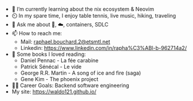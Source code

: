 - 🌱 I’m currently learning about the nix ecosystem & Neovim
- ⏲️ In my spare time, I enjoy table tennis, live music, hiking, traveling
- 💬 Ask me about 🐧, ☁️, containers,  SDLC
- 📫 How to reach me: 
    - Mail: [raphael.bouchard.2@etsmtl.net](mailto:raphael.bouchard.2@etsmtl.net)
    - Linkedin: https://www.linkedin.com/in/rapha%C3%ABl-b-962714a2/
- 📖 Some books I loved reading:
    - Daniel Pennac - La fée carabine
    - Patrick Sénécal - Le vide
    - George R.R. Martin - A song of ice and fire (saga)
    - Gene Kim - The phoenix project
- 👨‍💼 Career Goals: Backend software engineering
- My site: https://waldo121.github.io/

